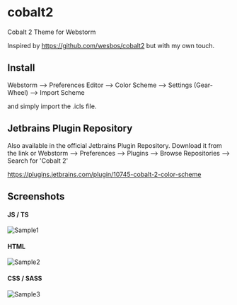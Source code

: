 # cobalt2
Cobalt 2 Theme for Webstorm


Inspired by https://github.com/wesbos/cobalt2 but with my own touch.


## Install

Webstorm --> Preferences Editor --> Color Scheme --> Settings (Gear-Wheel) --> Import Scheme

and simply import the .icls file.

## Jetbrains Plugin Repository

Also available in the official Jetbrains Plugin Repository. Download it from the link or Webstorm --> Preferences --> Plugins --> Browse Repositories --> Search for 'Cobalt 2'

https://plugins.jetbrains.com/plugin/10745-cobalt-2-color-scheme

## Screenshots

#### JS / TS
![Sample1](https://raw.githubusercontent.com/ngehlert/cobalt2/master/sample1.png)

#### HTML
![Sample2](https://raw.githubusercontent.com/ngehlert/cobalt2/master/sample2.png)

#### CSS / SASS
![Sample3](https://raw.githubusercontent.com/ngehlert/cobalt2/master/sample3.png)
